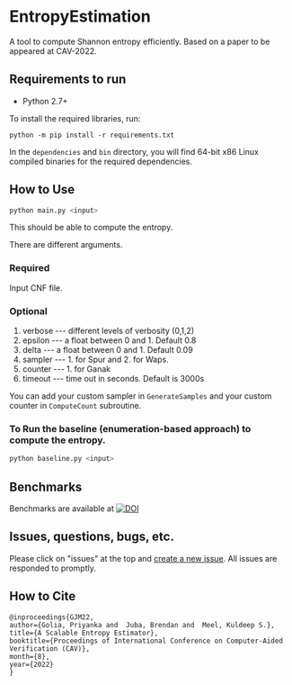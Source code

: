 # EntropyEstimation

A tool to compute Shannon entropy efficiently. Based on a paper to be appeared at CAV-2022.

## Requirements to run

* Python 2.7+

To install the required libraries, run:

```
python -m pip install -r requirements.txt
```


In the `dependencies` and `bin` directory, you will find 64-bit x86 Linux compiled binaries for the required dependencies.


## How to Use

```bash
python main.py <input> 
```

This should be able to compute the entropy.

There are different arguments.

### Required
Input CNF file.

### Optional
1. verbose --- different levels of verbosity (0,1,2)
2. epsilon --- a float between 0 and 1. Default 0.8
3. delta --- a float between 0 and 1. Default 0.09
4. sampler --- 1. for Spur and 2. for Waps.
5. counter --- 1. for Ganak
6. timeout --- time out in seconds. Default is 3000s

You can add your custom sampler in `GenerateSamples` and your custom counter in `ComputeCount` subroutine.

### To Run the baseline (enumeration-based approach) to compute the entropy.

```bash
python baseline.py <input>
```

## Benchmarks
Benchmarks are available at [![DOI](https://zenodo.org/badge/DOI/10.5281/zenodo.6526072.svg)](https://doi.org/10.5281/zenodo.6526072)

## Issues, questions, bugs, etc.
Please click on "issues" at the top and [create a new issue](https://github.com/meelgroup/EntropyEstimation/issues). All issues are responded to promptly.

## How to Cite
```
@inproceedings{GJM22,
author={Golia, Priyanka and  Juba, Brendan and  Meel, Kuldeep S.},
title={A Scalable Entropy Estimator},
booktitle={Proceedings of International Conference on Computer-Aided Verification (CAV)},
month={8},
year={2022}
}



```
